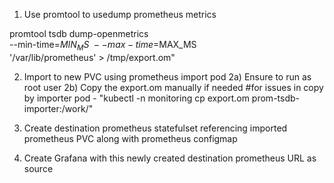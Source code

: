 1) Use promtool to usedump prometheus metrics

promtool tsdb dump-openmetrics \
            --min-time=$MIN_MS \
            --max-time=$MAX_MS \
            '/var/lib/prometheus' > /tmp/export.om"


2) Import to new PVC using prometheus import pod
2a) Ensure to run as root user
2b) Copy the export.om manually if needed #for issues in copy by importer pod - "kubectl -n monitoring cp export.om prom-tsdb-importer:/work/"

3) Create destination prometheus statefulset referencing imported prometheus PVC along with prometheus configmap

4) Create Grafana with this newly created destination prometheus URL as source
